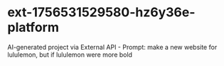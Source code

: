 # ext-1756531529580-hz6y36e-platform
AI-generated project via External API - Prompt: make a new website for lululemon, but if lululemon were more bold
